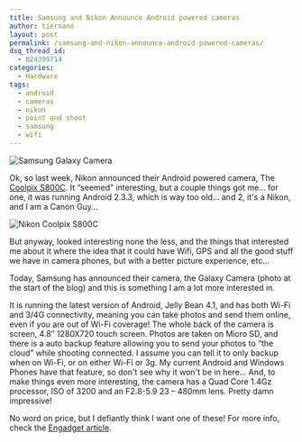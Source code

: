 ```yaml
---
title: Samsung and Nikon Announce Android powered cameras
author: tiernano
layout: post
permalink: /samsung-and-nikon-announce-android-powered-cameras/
dsq_thread_id:
  - 824399714
categories:
  - Hardware
tags:
  - android
  - cameras
  - nikon
  - point and shoot
  - samsung
  - wifi
---
```

![Samsung Galaxy Camera][1]

Ok, so last week, Nikon announced their Android powered camera, The [Coolpix S800C][2]. It &#8220;seemed&#8221; interesting, but a couple things got me… for one, it was running Android 2.3.3, which is way too old… and 2, it's a Nikon, and I am a Canon Guy…

![Nikon Coolpix S800C][3]

But anyway, looked interesting none the less, and the things that interested me about it where the idea that it could have Wifi, GPS and all the good stuff we have in camera phones, but with a better picture experience, etc…

Today, Samsung has announced their camera, the Galaxy Camera (photo at the start of the blog) and this is something I am a lot more interested in.

It is running the latest version of Android, Jelly Bean 4.1, and has both Wi-Fi and 3/4G connectivity, meaning you can take photos and send them online, even if you are out of Wi-Fi coverage! The whole back of the camera is screen, 4.8&#8243; 1280X720 touch screen. Photos are taken on Micro SD, and there is a auto backup feature allowing you to send your photos to &#8220;the cloud&#8221; while shooting connected. I assume you can tell it to only backup when on Wi-Fi, or on either Wi-Fi or 3g. My current Android and Windows Phones have that feature, so don't see why it won't be in here… And, to make things even more interesting, the camera has a Quad Core 1.4Gz processor, ISO of 3200 and an F2.8-5.9 23 – 480mm lens. Pretty damn impressive!

No word on price, but I defiantly think I want one of these! For more info, check the [Engadget article][4].

 [1]: https://images.tiernanotoole.net/Image/?inputImage=geekphotographer/083012_0752_SamsungandN1.jpg
 [2]: http://www.engadget.com/2012/08/22/nikon-coolpix-s800c-android-camera-pricing-ship-date-details/
 [3]: https://images.tiernanotoole.net/Image/?inputImage=geekphotographer/083012_0752_SamsungandN2.jpg
 [4]: http://www.engadget.com/2012/08/29/samsung-ek-gc100-galaxy-camera-hands-on/